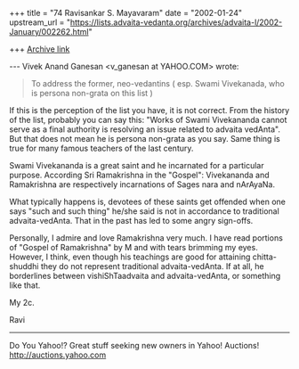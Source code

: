 +++
title = "74 Ravisankar S. Mayavaram"
date = "2002-01-24"
upstream_url = "https://lists.advaita-vedanta.org/archives/advaita-l/2002-January/002262.html"

+++
[Archive link](https://lists.advaita-vedanta.org/archives/advaita-l/2002-January/002262.html)

--- Vivek Anand Ganesan <v_ganesan at YAHOO.COM> wrote:
>  To address the former, neo-vedantins ( esp. Swami
> Vivekanada, who is persona non-grata on this list )

If this is the perception of the list you have, it is not correct. From
the history of the list, probably you can say this: "Works of Swami
Vivekananda cannot serve as a final authority is resolving an issue
related to advaita vedAnta". But that does not mean he is persona
non-grata as you say.  Same thing is true for many famous teachers of
the last  century.

Swami Vivekananda is a great saint and he incarnated for a particular
purpose. According Sri Ramakrishna in the "Gospel": Vivekananda and
Ramakrishna are respectively incarnations of Sages nara and nArAyaNa.

What typically happens is, devotees of these saints get offended when
one says "such and such thing" he/she said is not in accordance to
traditional advaita-vedAnta. That in the past has led to some angry
sign-offs.

Personally, I admire and love Ramakrishna very much. I have read
portions of "Gospel of Ramakrishna" by M and with tears brimming my
eyes. However, I think, even though his teachings are good for
attaining chitta-shuddhi they do not represent traditional
advaita-vedAnta. If at all, he borderlines between vishiShTaadvaita and
advaita-vedAnta, or something like that.

My 2c.

Ravi






__________________________________________________
Do You Yahoo!?
Great stuff seeking new owners in Yahoo! Auctions!
http://auctions.yahoo.com

